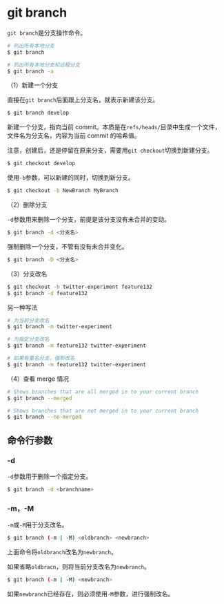 # git branch

`git branch`是分支操作命令。

```bash
# 列出所有本地分支
$ git branch

# 列出所有本地分支和远程分支
$ git branch -a
```

（1）新建一个分支

直接在`git branch`后面跟上分支名，就表示新建该分支。

```bash
$ git branch develop
```

新建一个分支，指向当前 commit。本质是在`refs/heads/`目录中生成一个文件，文件名为分支名，内容为当前 commit 的哈希值。

注意，创建后，还是停留在原来分支，需要用`git checkout`切换到新建分支。

```bash
$ git checkout develop
```

使用`-b`参数，可以新建的同时，切换到新分支。

```bash
$ git checkout -b NewBranch MyBranch
```

（2）删除分支

`-d`参数用来删除一个分支，前提是该分支没有未合并的变动。

```bash
$ git branch -d <分支名>
```

强制删除一个分支，不管有没有未合并变化。

```bash
$ git branch -D <分支名>
```

（3）分支改名

```bash
$ git checkout -b twitter-experiment feature132
$ git branch -d feature132
```

另一种写法

```bash
# 为当前分支改名
$ git branch -m twitter-experiment

# 为指定分支改名
$ git branch -m feature132 twitter-experiment

# 如果有重名分支，强制改名
$ git branch -m feature132 twitter-experiment
```

（4）查看 merge 情况

```bash
# Shows branches that are all merged in to your current branch
$ git branch --merged

# Shows branches that are not merged in to your current branch
$ git branch --no-merged
```

## 命令行参数

### -d

`-d`参数用于删除一个指定分支。

```bash
$ git branch -d <branchname>
```

### -m，-M

`-m`或`-M`用于分支改名。

```bash
$ git branch (-m | -M) <oldbranch> <newbranch>
```

上面命令将`oldbranch`改名为`newbranch`。

如果省略`oldbracn`，则将当前分支改名为`newbranch`。

```bash
$ git branch (-m | -M) <newbranch>
```

如果`newbranch`已经存在，则必须使用`-M`参数，进行强制改名。

